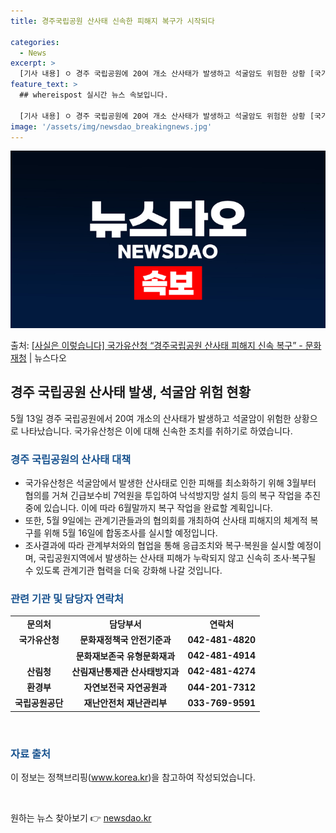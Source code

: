 ```yaml
---
title: 경주국립공원 산사태 신속한 피해지 복구가 시작되다

categories:
  - News
excerpt: >
  [기사 내용] ㅇ 경주 국립공원에 20여 개소 산사태가 발생하고 석굴암도 위험한 상황 [국가유산청 설명] 경…
feature_text: >
  ## whereispost 실시간 뉴스 속보입니다.

  [기사 내용] ㅇ 경주 국립공원에 20여 개소 산사태가 발생하고 석굴암도 위험한 상황 [국가유산청 설명] 경…
image: '/assets/img/newsdao_breakingnews.jpg'
---
```


![뉴스다오 속보](/assets/img/newsdao_breakingnews.jpg)

<p>출처: <a href="https://newsdao.kr/3817" rel="dofollow">[사실은 이렇습니다] 국가유산청 “경주국립공원 산사태 피해지 신속 복구” - 문화재청</a> | 뉴스다오</p>

<h2 data-ke-size="size26">경주 국립공원 산사태 발생, 석굴암 위험 현황</h2>
<p data-ke-size="size16">5월 13일 경주 국립공원에서 20여 개소의 산사태가 발생하고 석굴암이 위험한 상황으로 나타났습니다. 국가유산청은 이에 대해 신속한 조치를 취하기로 하였습니다.</p>

<h3><b><span style="color: #1a5490;">경주 국립공원의 산사태 대책</span></b></h3>
<ul>
  <li>국가유산청은 석굴암에서 발생한 산사태로 인한 피해를 최소화하기 위해 3월부터 협의를 거쳐 긴급보수비 7억원을 투입하여 낙석방지망 설치 등의 복구 작업을 추진 중에 있습니다. 이에 따라 6월말까지 복구 작업을 완료할 계획입니다.</li>
  <li>또한, 5월 9일에는 관계기관들과의 협의회를 개최하여 산사태 피해지의 체계적 복구를 위해 5월 16일에 합동조사를 실시할 예정입니다.</li>
  <li>조사결과에 따라 관계부처와의 협업을 통해 응급조치와 복구·복원을 실시할 예정이며, 국립공원지역에서 발생하는 산사태 피해가 누락되지 않고 신속히 조사·복구될 수 있도록 관계기관 협력을 더욱 강화해 나갈 것입니다.</li>
</ul>

<h3><b><span style="color: #1a5490;">관련 기관 및 담당자 연락처</span></b></h3>
<table>
  <tr>
    <td style="text-align: center; height: 17px;"><b>문의처</b></td>
    <td style="text-align: center; height: 17px;"><b>담당부서</b></td>
    <td style="text-align: center; height: 17px;"><b>연락처</b></td>
  </tr>
  <tr>
    <td style="text-align: center; height: 17px;"><b>국가유산청</b></td>
    <td style="text-align: center; height: 17px;"><b>문화재정책국 안전기준과</b></td>
    <td style="text-align: center; height: 17px;"><b>042-481-4820</b></td>
  </tr>
  <tr>
    <td style="text-align: center; height: 17px;"><b></b></td>
    <td style="text-align: center; height: 17px;"><b>문화재보존국 유형문화재과</b></td>
    <td style="text-align: center; height: 17px;"><b>042-481-4914</b></td>
  </tr>
  <tr>
    <td style="text-align: center; height: 17px;"><b>산림청</b></td>
    <td style="text-align: center; height: 17px;"><b>산림재난통제관 산사태방지과</b></td>
    <td style="text-align: center; height: 17px;"><b>042-481-4274</b></td>
  </tr>
  <tr>
    <td style="text-align: center; height: 17px;"><b>환경부</b></td>
    <td style="text-align: center; height: 17px;"><b>자연보전국 자연공원과</b></td>
    <td style="text-align: center; height: 17px;"><b>044-201-7312</b></td>
  </tr>
  <tr>
    <td style="text-align: center; height: 17px;"><b>국립공원공단</b></td>
    <td style="text-align: center; height: 17px;"><b>재난안전처 재난관리부</b></td>
    <td style="text-align: center; height: 17px;"><b>033-769-9591</b></td>
  </tr>
</table>
<p data-ke-size="size16">&nbsp;</p>

<h3><b><span style="color: #1a5490;">자료 출처</span></b></h3>
<p data-ke-size="size16">이 정보는 정책브리핑(<a href="https://newsdao.kr/3817">www.korea.kr</a>)을 참고하여 작성되었습니다.</p>
<p data-ke-size="size16">&nbsp;</p> 

원하는 뉴스 찾아보기 👉 <a href="https://newsdao.kr" rel="dofollow">newsdao.kr</a>



